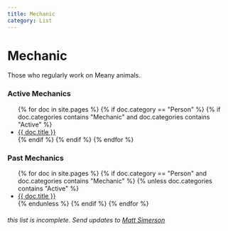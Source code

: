 ```yaml
---
title: Mechanic
category: List
---
```

# Mechanic

Those who regularly work on Meany animals.

### Active Mechanics
<ul>
  {% for doc in site.pages %}
    {% if doc.category == "Person" %}
      {% if doc.categories contains "Mechanic" and doc.categories contains "Active" %}
  <li><a href="{{ doc.url }}">{{ doc.title }}</a></li>
      {% endif %}
    {% endif %}
  {% endfor %}
</ul>

### Past Mechanics
<ul>
  {% for doc in site.pages %}
    {% if doc.category == "Person" and doc.categories contains "Mechanic" %}
      {% unless doc.categories contains "Active" %}
  <li><a href="{{ doc.url }}">{{ doc.title }}</a></li>
      {% endunless %}
    {% endif %}
  {% endfor %}
</ul>

###### this list is incomplete. Send updates to [Matt Simerson](/Person/Matt-Simerson)